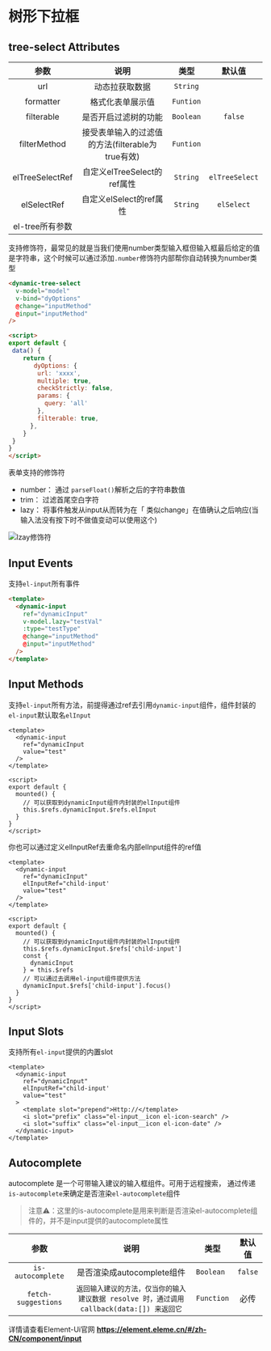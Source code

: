 # 树形下拉框


## tree-select Attributes


|   **参数**   |                     **说明**                     | **类型**  | **默认值** |
| :----------: | :----------------------------------------------: | :-------: | :--------: |
| url | 动态拉获取数据 | `String` |  |
|  formatter   |                 格式化表单展示值                 | `Funtion` |            |
|  filterable  |               是否开启过滤树的功能               | `Boolean` |  `false`   |
| filterMethod | 接受表单输入的过滤值的方法(filterable为true有效) |  `Funtion`         |            |
| elTreeSelectRef | 自定义elTreeSelect的ref属性 | `String` | `elTreeSelect` |
| elSelectRef |             自定义elSelect的ref属性              | `String` | `elSelect` |
| el-tree所有参数 |  |  | |

支持修饰符，最常见的就是当我们使用number类型输入框但输入框最后给定的值是字符串，这个时候可以通过添加`.number`修饰符内部帮你自动转换为number类型

```html
<dynamic-tree-select
  v-model="model"
  v-bind="dyOptions"
  @change="inputMethod"
  @input="inputMethod"
/>

<script>
export default {
 data() {
    return {
       dyOptions: {
        url: 'xxxx',
        multiple: true,
        checkStrictly: false,
        params: {
          query: 'all'
        },
        filterable: true,
      },
    }
 }
}
</script>
```



表单支持的修饰符

- number： 通过 `parseFloat()`解析之后的字符串数值
- trim： 过滤首尾空白字符
- lazy： 将事件触发从input从而转为在「 类似change」在值确认之后响应(当输入法没有按下时不做值变动可以使用这个)

![lzay修饰符](./imgs/1.png)

## Input Events

支持`el-input`所有事件

```html
<template>
  <dynamic-input
    ref="dynamicInput"
    v-model.lazy="testVal"
    :type="testType"
    @change="inputMethod"
    @input="inputMethod"
  />
</template>
```

## Input Methods

支持`el-input`所有方法，前提得通过ref去引用`dynamic-input`组件，组件封装的`el-input`默认取名`elInput`

```vue
<template>
  <dynamic-input
    ref="dynamicInput
    value="test"
  />
</template>

<script>
export default {
  mounted() {
    // 可以获取到dynamicInput组件内封装的elInput组件
    this.$refs.dynamicInput.$refs.elInput
  }
}
</script>
```
你也可以通过定义elInputRef去重命名内部elInput组件的ref值

```vue
<template>
  <dynamic-input
    ref="dynamicInput"
    elInputRef="child-input'
    value="test"
  />
</template>

<script>
export default {
  mounted() {
    // 可以获取到dynamicInput组件内封装的elInput组件
    this.$refs.dynamicInput.$refs['child-input']
    const {
      dynamicInput
    } = this.$refs
    // 可以通过去调用el-input组件提供方法
    dynamicInput.$refs['child-input'].focus() 
  }
}
</script>
```

## Input Slots

支持所有`el-input`提供的内置slot

```vue
<template>
  <dynamic-input
    ref="dynamicInput"
    elInputRef="child-input'
    value="test"
  >
    <template slot="prepend">Http://</template>
    <i slot="prefix" class="el-input__icon el-icon-search" />
    <i slot="suffix" class="el-input__icon el-icon-date" />
  </dynamic-input>
</template>
```

## Autocomplete

autocomplete 是一个可带输入建议的输入框组件。可用于远程搜索， 通过传递`is-autocomplete`来确定是否渲染`el-autocomplete`组件

> 注意⚠：这里的is-autocomplete是用来判断是否渲染el-autocomplete组件的，并不是input提供的autocomplete属性

|      **参数**       |                           **说明**                           | **类型**   | **默认值** |
| :-----------------: | :----------------------------------------------------------: | ---------- | :--------: |
|  `is-autocomplete`  |                  是否渲染成autocomplete组件                  | `Boolean`  |  `false`   |
| `fetch-suggestions` | `返回输入建议的方法，仅当你的输入建议数据 resolve 时，通过调用 callback(data:[]) 来返回它` | `Function` |    必传    |

详情请查看Element-Ui官网 **https://element.eleme.cn/#/zh-CN/component/input**
